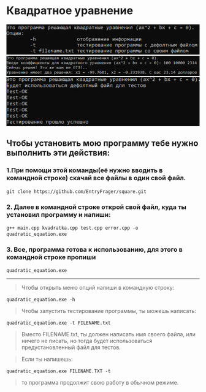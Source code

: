 # Квадратное уравнение

![](https://github.com/EntryFrager/square/blob/main/kvadratka_2.png?raw=true)
![](https://github.com/EntryFrager/square/blob/main/kvadratka_1.png?raw=true)
![](https://github.com/EntryFrager/square/blob/main/kvadratka_3.png?raw=true)

## Чтобы установить мою программу тебе нужно выполнить эти действия:

### 1.При помощи этой команды(её нужно вводить в командной строке) скачай все файлы в один свой файл.

    git clone https://github.com/EntryFrager/square.git

### 2. Далее в командной строке открой свой файл, куда ты установил программу и напиши:

    g++ main.cpp kvadratka.cpp test.cpp error.cpp -o quadratic_equation.exe

### 3. Все, программа готова к использованию, для этого в командной строке пропиши

    quadratic_equation.exe

***
>Чтобы открыть меню опций напиши в командную строку:

    quadratic_equation.exe -h

> Чтобы запустить тестирование программы, ты можешь написать:

    quadratic_equation.exe -t FILENAME.txt

> Вместо FILENAME.txt, ты должен написать имя своего файла, или ничего не писать, но тогда будет использоваться предустановленный файл для тестов.

>Если ты напишешь:
    
    quadratic_equation.exe FILENAME.TXT -t
>то программа продолжит свою работу в обычном режиме.

